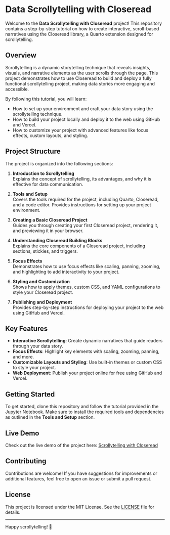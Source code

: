 # Data Scrollytelling with Closeread

Welcome to the **Data Scrollytelling with Closeread** project! This repository contains a step-by-step tutorial on how to create interactive, scroll-based narratives using the Closeread library, a Quarto extension designed for scrollytelling.

## Overview

Scrollytelling is a dynamic storytelling technique that reveals insights, visuals, and narrative elements as the user scrolls through the page. This project demonstrates how to use Closeread to build and deploy a fully functional scrollytelling project, making data stories more engaging and accessible.

By following this tutorial, you will learn:
- How to set up your environment and craft your data story using the scrollytelling technique.
- How to build your project locally and deploy it to the web using GitHub and Vercel.
- How to customize your project with advanced features like focus effects, custom layouts, and styling.

## Project Structure

The project is organized into the following sections:

1. **Introduction to Scrollytelling**  
    Explains the concept of scrollytelling, its advantages, and why it is effective for data communication.

2. **Tools and Setup**  
    Covers the tools required for the project, including Quarto, Closeread, and a code editor. Provides instructions for setting up your project environment.

3. **Creating a Basic Closeread Project**  
    Guides you through creating your first Closeread project, rendering it, and previewing it in your browser.

4. **Understanding Closeread Building Blocks**  
    Explains the core components of a Closeread project, including sections, stickies, and triggers.

5. **Focus Effects**  
    Demonstrates how to use focus effects like scaling, panning, zooming, and highlighting to add interactivity to your project.

6. **Styling and Customization**  
    Shows how to apply themes, custom CSS, and YAML configurations to style your Closeread project.

7. **Publishing and Deployment**  
    Provides step-by-step instructions for deploying your project to the web using GitHub and Vercel.

## Key Features

- **Interactive Scrollytelling**: Create dynamic narratives that guide readers through your data story.
- **Focus Effects**: Highlight key elements with scaling, zooming, panning, and more.
- **Customizable Layouts and Styling**: Use built-in themes or custom CSS to style your project.
- **Web Deployment**: Publish your project online for free using GitHub and Vercel.

## Getting Started

To get started, clone this repository and follow the tutorial provided in the Jupyter Notebook. Make sure to install the required tools and dependencies as outlined in the **Tools and Setup** section.

## Live Demo

Check out the live demo of the project here: [Scrollytelling with Closeread](https://scrollytelling-closeread.vercel.app/)

## Contributing

Contributions are welcome! If you have suggestions for improvements or additional features, feel free to open an issue or submit a pull request.

## License

This project is licensed under the MIT License. See the [LICENSE](LICENSE) file for details.

---

Happy scrollytelling! 🚀